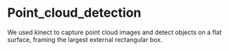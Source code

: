 # Point_cloud_detection
We used kinect to capture point cloud images and detect objects on a flat surface, framing the largest external rectangular box.
